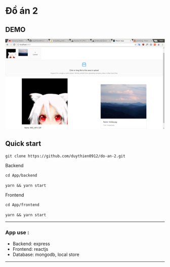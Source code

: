 # Đồ án 2

## DEMO

![Upload page](https://github.com/duythien0912/do-an-2/blob/master/Image/Screenshot%20from%202018-03-18%2016-47-31.png)

## Quick start
`
git clone https://github.com/duythien0912/do-an-2.git
`

Backend
```
cd App/backend

yarn && yarn start
```

Frontend
```
cd App/frontend

yarn && yarn start
```

---
### App use : 
* Backend: express
* Frontend: reactjs
* Database: mongodb, local store
---

